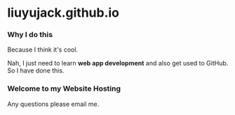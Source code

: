 # liuyujack.github.io

###	Why I do this
Because I think it's cool.

Nah, I just need to learn **web app development** and also get used to GitHub.
So I have done this.

### Welcome to my Website Hosting

Any questions please email me.
